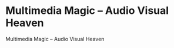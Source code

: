 # Multimedia Magic – Audio Visual Heaven

Multimedia Magic – Audio Visual Heaven

<!-- Instalation:
git clone https://github.com/MattyMroz/mm_avh_working_space.git
cd mm_avh
pip install -r requirements.txt -->
